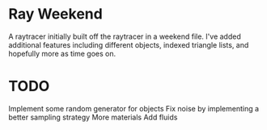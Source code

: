 # Ray Weekend

A raytracer initially built off the raytracer in a weekend file. I've added additional features
including different objects, indexed triangle lists, and hopefully more as time goes on.

# TODO

Implement some random generator for objects
Fix noise by implementing a better sampling strategy
More materials
Add fluids
